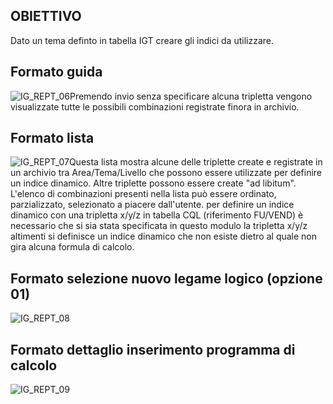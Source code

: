 ## OBIETTIVO
Dato un tema definto in tabella IGT creare gli indici da utilizzare.

## Formato guida
![IG_REPT_06](https://doc.smeup.com/immagini/MBDOC_OGG-P_IGLE20/IG_REPT_06.png)Premendo invio senza specificare alcuna tripletta vengono visualizzate tutte le possibili combinazioni registrate finora in archivio.

## Formato lista
![IG_REPT_07](https://doc.smeup.com/immagini/MBDOC_OGG-P_IGLE20/IG_REPT_07.png)Questa lista mostra alcune delle triplette create e registrate in un archivio tra Area/Tema/Livello che possono essere utilizzate per definire un indice dinamico.
Altre triplette possono essere create "ad libitum".
L'elenco di combinazioni presenti nella lista può essere ordinato, parzializzato, selezionato a piacere dall'utente.
per definire un indice dinamico con una tripletta x/y/z in tabella CQL (riferimento FU/VEND) è necessario che si sia stata specificata in questo modulo la tripletta x/y/z altimenti si definisce un indice dinamico che non esiste dietro al quale non gira alcuna formula di calcolo.

## Formato selezione nuovo legame logico (opzione 01)
![IG_REPT_08](https://doc.smeup.com/immagini/MBDOC_OGG-P_IGLE20/IG_REPT_08.png)
## Formato dettaglio inserimento programma di calcolo
![IG_REPT_09](https://doc.smeup.com/immagini/MBDOC_OGG-P_IGLE20/IG_REPT_09.png)